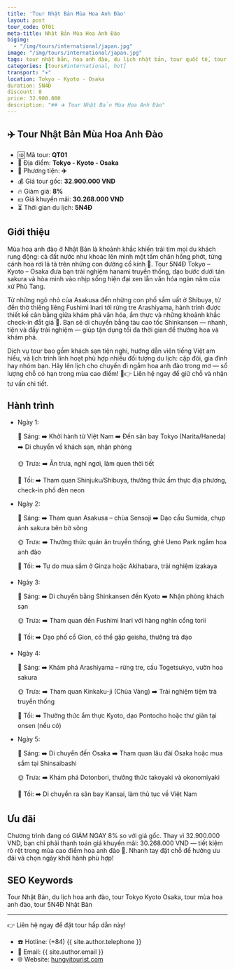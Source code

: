 ```yaml
---
title: 'Tour Nhật Bản Mùa Hoa Anh Đào'
layout: post
tour_code: QT01
meta-title: Nhật Bản Mùa Hoa Anh Đào
bigimg:
  - "/img/tours/international/japan.jpg"
image: "/img/tours/international/japan.jpg"
tags: tour nhật bản, hoa anh đào, du lịch nhật bản, tour quốc tế, tour tokyo, tour kyoto, tour osaka
categories: [tours#international, hot]
transport: "✈️"
location: Tokyo - Kyoto - Osaka
duration: 5N4Đ
discount: 8
price: 32.900.000
description: "## ✈️ Tour Nhật Bản Mùa Hoa Anh Đào"
---
```


## ✈️ Tour Nhật Bản Mùa Hoa Anh Đào 

- 🆔 Mã tour: **QT01**
- 📍 Địa điểm: **Tokyo - Kyoto - Osaka**
- 🚗 Phương tiện: **✈️**
- 💰 Giá tour gốc: **32.900.000 VND**
- 🔥 Giảm giá: **8%**
- 💵 Giá khuyến mãi: **30.268.000 VND**
- ⏳ Thời gian du lịch: **5N4Đ**

## Giới thiệu
Mùa hoa anh đào ở Nhật Bản là khoảnh khắc khiến trái tim mọi du khách rung động: cả đất nước như khoác lên mình một tấm chăn hồng phớt, từng cánh hoa rơi lả tả trên những con đường cổ kính 🌸. Tour 5N4Đ Tokyo – Kyoto – Osaka đưa bạn trải nghiệm hanami truyền thống, dạo bước dưới tán sakura và hòa mình vào nhịp sống hiện đại xen lẫn văn hóa ngàn năm của xứ Phù Tang.

Từ những ngõ nhỏ của Asakusa đến những con phố sầm uất ở Shibuya, từ đền thờ thiêng liêng Fushimi Inari tới rừng tre Arashiyama, hành trình được thiết kế cân bằng giữa khám phá văn hóa, ẩm thực và những khoảnh khắc check-in đắt giá 📸. Bạn sẽ di chuyển bằng tàu cao tốc Shinkansen — nhanh, tiện và đầy trải nghiệm — giúp tận dụng tối đa thời gian để thưởng hoa và khám phá.

Dịch vụ tour bao gồm khách sạn tiện nghi, hướng dẫn viên tiếng Việt am hiểu, và lịch trình linh hoạt phù hợp nhiều đối tượng du lịch: cặp đôi, gia đình hay nhóm bạn. Hãy lên lịch cho chuyến đi ngắm hoa anh đào trong mơ — số lượng chỗ có hạn trong mùa cao điểm! 🌸👉 Liên hệ ngay để giữ chỗ và nhận tư vấn chi tiết.

## Hành trình
- Ngày 1:

  🌅 Sáng: ➡️ Khởi hành từ Việt Nam ➡️ Đến sân bay Tokyo (Narita/Haneda) ➡️ Di chuyển về khách sạn, nhận phòng  

  🌞 Trưa: ➡️ Ăn trưa, nghỉ ngơi, làm quen thời tiết  

  🌙 Tối: ➡️ Tham quan Shinjuku/Shibuya, thưởng thức ẩm thực địa phương, check-in phố đèn neon

- Ngày 2:

  🌅 Sáng: ➡️ Tham quan Asakusa – chùa Sensoji ➡️ Dạo cầu Sumida, chụp ảnh sakura bên bờ sông  

  🌞 Trưa: ➡️ Thưởng thức quán ăn truyền thống, ghé Ueno Park ngắm hoa anh đào  

  🌙 Tối: ➡️ Tự do mua sắm ở Ginza hoặc Akihabara, trải nghiệm izakaya

- Ngày 3:

  🌅 Sáng: ➡️ Di chuyển bằng Shinkansen đến Kyoto ➡️ Nhận phòng khách sạn  

  🌞 Trưa: ➡️ Tham quan đền Fushimi Inari với hàng nghìn cổng torii  

  🌙 Tối: ➡️ Dạo phố cổ Gion, có thể gặp geisha, thưởng trà đạo

- Ngày 4:

  🌅 Sáng: ➡️ Khám phá Arashiyama – rừng tre, cầu Togetsukyo, vườn hoa sakura  

  🌞 Trưa: ➡️ Tham quan Kinkaku-ji (Chùa Vàng) ➡️ Trải nghiệm tiệm trà truyền thống  

  🌙 Tối: ➡️ Thưởng thức ẩm thực Kyoto, dạo Pontocho hoặc thư giãn tại onsen (nếu có)

- Ngày 5:

  🌅 Sáng: ➡️ Di chuyển đến Osaka ➡️ Tham quan lâu đài Osaka hoặc mua sắm tại Shinsaibashi  

  🌞 Trưa: ➡️ Khám phá Dotonbori, thưởng thức takoyaki và okonomiyaki  

  🌙 Tối: ➡️ Di chuyển ra sân bay Kansai, làm thủ tục về Việt Nam

## Ưu đãi
Chương trình đang có GIẢM NGAY 8% so với giá gốc. Thay vì 32.900.000 VND, bạn chỉ phải thanh toán giá khuyến mãi: 30.268.000 VND — tiết kiệm rõ rệt trong mùa cao điểm hoa anh đào 🌸. Nhanh tay đặt chỗ để hưởng ưu đãi và chọn ngày khởi hành phù hợp!

## SEO Keywords
Tour Nhật Bản, du lịch hoa anh đào, tour Tokyo Kyoto Osaka, tour mùa hoa anh đào, tour 5N4Đ Nhật Bản

---

👉 Liên hệ ngay để đặt tour hấp dẫn này!

- ☎️ Hotline: (+84) {{ site.author.telephone }}
- 📧 Email: {{ site.author.email }}
- 🌐 Website: [hungvitourist.com](https://hungvitourist.com)


